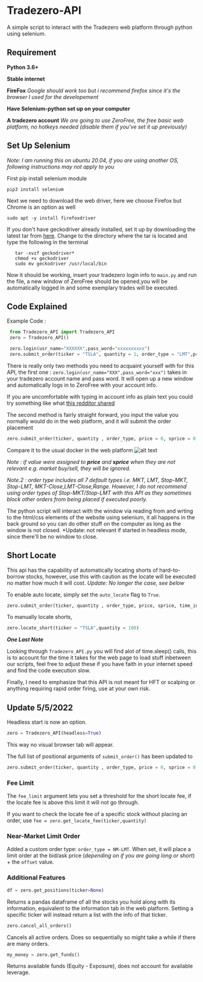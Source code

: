# Tradezero-API
 A simple script to interact with the Tradezero web platform through python using selenium. 

## Requirement
 **Python 3.6+**
 
 **Stable internet**
 
 **FireFox** *Google should work too but i recommend firefox since it's the browser I used for the developement*
 
 **Have Selenium-python set up on your computer**
 
 **A tradezero account** *We are going to use ZeroFree, the free basic web platform, no hotkeys needed (disable them if you've set it up previously)*

## Set Up Selenium
 *Note: I am running this on ubuntu 20.04, if you are using another OS, following instructions may not apply to you*

 First pip install selenium module
 
 ```pip3 install selenium```

 Next we need to download the web driver, here we choose Firefox but Chrome is an option as well

 ```sudo apt -y install firefoxdriver```

 If you don't have geckodriver already installed, set it up by downloading the latest tar from [here](https://github.com/mozilla/geckodriver/releases). 
 Change to the directory where the tar is located and type the following in the terminal
 ```
    tar -xvzf geckodriver*
    chmod +x geckodriver
    sudo mv geckodriver /usr/local/bin
 ```

 Now it should be working, insert your tradezero login info to `main.py` and run the file, a new window of ZeroFree should be opened,you will be automatically logged in and some exemplary trades will be executed.
 
 ## Code Explained
 
 Example Code :
```python
 from Tradezero_API import Tradezero_API
 zero = Tradezero_API()

 zero.login(usr_name="XXXXXX",pass_word="xxxxxxxxxx")
 zero.submit_order(ticker = "TSLA", quantity = 1, order_type = "LMT",price = 100, sprice = 100, time_in_force = "DAY", action = "Buy")
```

There is really only two methods you need to acquaint yourself with for this API, the first one : `zero.login(usr_name="XXX",pass_word="xxx")` takes in your tradezero account name and pass word. It will open up a new window and automatically logs in to ZeroFree with your account info.

If you are uncomfortable with typing in account info as plain text you could try something like what [this redditor shared](https://www.reddit.com/r/Python/comments/3sx851/comment/cx1m0j3/?utm_source=share&utm_medium=web2x&context=3)

The second method is fairly straight forward, you input the value you normally would do in the web platform, and it will submit the order placement 
```python
zero.submit_order(ticker, quantity , order_type, price = 0, sprice = 0, time_in_force = "DAY", action = None, auto_locate=False)
```
Compare it to the usual docker in the web platform
![alt text](https://github.com/Harakat-Bjorn/Tradezero-API/blob/main/Screenshot%20from%202022-04-07%2021-27-36.png "Tradezero web platform docker")

*Note    : if value were assigned to **price** and **sprice** when they are not relevant e.g. market buy/sell, they will be ignored.*

*Note.2  : order type includes all 7 default types i.e. MKT, LMT, Stop-MKT, Stop-LMT, MKT-Close,LMT-Close,Range. However, I do not recommend using order types of Stop-MKT/Stop-LMT with this API as they sometimes block other orders from being placed if executed poorly.* 

The python script will interact with the window via reading from and wrting to the html/css elements of the website using selenium, it all happens in the back ground so you can do other stuff on the computer as long as the window is not closed. *Update: not relevant if started in headless mode, since there'll be no window to close.

## Short Locate
This api has the capability of automatically locating shorts of hard-to-borrow stocks, however, use this with caution as the locate will be executed no matter how much it will cost. *Update: No longer the case, see below*

To enable auto locate, simply set the `auto_locate` flag to `True`.

```python
zero.submit_order(ticker, quantity , order_type, price, sprice, time_in_force, action, auto_locate=True)
```

To manually locate shorts,
```python
zero.locate_short(ticker = "TSLA",quantity = 100)
```

***One Last Note***

Looking through `Tradezero_API.py` you will find alot of time.sleep() calls, this is to account for the time it takes for the web page to load stuff inbetween our scripts, feel free to adjust these if you have faith in your internet speed and find the code execution slow. 

Finally, I need to emphasize that this API is not meant for HFT or scalping or anything requiring rapid order firing, use at your own risk.




## Update 5/5/2022

Headless start is now an option.
```python
zero = Tradezero_API(headless=True)
```
This way no visual browser tab will appear.

The full list of positional arguments of `submit_order()` has been updated to
```python
zero.submit_order(ticker, quantity , order_type, price = 0, sprice = 0,offset=0, time_in_force = "DAY", action = None, auto_locate=False, fee_limit=1E+6)
```
### Fee Limit
The `fee_limit` argument lets you set a threshold for the short locate fee, if the locate fee is above this limit it will not go through.

If you want to check the locate fee of a specific stock without placing an order, use `fee = zero.get_locate_fee(ticker,quantity)`

### Near-Market Limit Order
Added a custom order type: `order_type = NM-LMT`. When set, it will place a limit order at the bid/ask price (*depending on if you are going long or short*) + the `offset` value. 

### Additional Features
```python
df = zero.get_positions(ticker=None)
```
Returns a pandas dataframe of all the stocks you hold along with its information, equivalent to the information tab in the web platform. Setting a specific ticker will instead return a list with the info of that ticker.


```python
zero.cancel_all_orders()
```
Cancels all active orders. Does so sequentially so might take a while if there are many orders.

```python
my_money = zero.get_funds()
```
Returns available funds (Equity - Exposure), does not account for available leverage.









